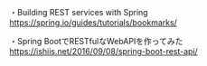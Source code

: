 ・Building REST services with Spring
https://spring.io/guides/tutorials/bookmarks/

・Spring BootでRESTfulなWebAPIを作ってみた
https://ishiis.net/2016/09/08/spring-boot-rest-api/
